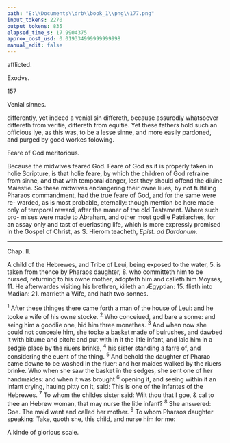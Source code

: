 ```yaml
---
path: "E:\\Documents\\drb\\book_1\\png\\177.png"
input_tokens: 2270
output_tokens: 835
elapsed_time_s: 17.9904375
approx_cost_usd: 0.019334999999999998
manual_edit: false
---
```

afflicted.

Exodvs.

157

<aside>Venial sinnes.</aside>

differently, yet indeed a venial sin differeth, because assuredly whatsoever differeth from veritie, differeth from equitie. Yet these fathers hold such an officious lye, as this was, to be a lesse sinne, and more easily pardoned, and purged by good workes folowing.

<aside>Feare of God meritorious.</aside>

Because the midwives feared God. Feare of God as it is properly taken in holie Scripture, is that holie feare, by which the children of God refraine from sinne, and that with temporal danger, lest they should offend the diuine Maiestie. So these midwives endangering their owne liues, by not fulfilling Pharaos commandment, had the true feare of God, and for the same were re- warded, as is most probable, eternally: though mention be here made only of temporal reward, after the maner of the old Testament. Where such pro- mises were made to Abraham, and other most godlie Patriarches, for an assay only and tast of euerlasting life, which is more expressly promised in the Gospel of Christ, as S. Hierom teacheth, *Epist. ad Dardanum*.

<hr>

Chap. II.

A child of the Hebrewes, and Tribe of Leui, being exposed to the water, 5. is taken from thence by Pharaos daughter, 8. who committeth him to be nursed, returning to his owne mother, adopteth him and calleth him Moyses, 11. He afterwardes visiting his brethren, killeth an Ægyptian: 15. flieth into Madian: 21. marrieth a Wife, and hath two sonnes.

<sup>1</sup> After these thinges there came forth a man of the house of Leui: and he tooke a wife of his owne stocke. <sup>2</sup> Who conceiued, and bare a sonne: and seing him a goodlie one, hid him three monethes. <sup>3</sup> And when now she could not conceale him, she tooke a basket made of bulrushes, and dawbed it with bitume and pitch: and put with in it the litle infant, and laid him in a sedgie place by the riuers brinke, <sup>4</sup> his sister standing a farre of, and considering the euent of the thing. <sup>5</sup> And behold the daughter of Pharao came downe to be washed in the riuer: and her maides walked by the riuers brinke. Who when she saw the basket in the sedges, she sent one of her handmaides: and when it was brought <sup>6</sup> opening it, and seeing within it an infant crying, hauing pitty on it, said: This is one of the infantes of the Hebrewes. <sup>7</sup> To whom the childes sister said: Wilt thou that I goe, & cal to thee an Hebrew woman, that may nurse the litle infant? <sup>8</sup> She answered: Goe. The maid went and called her mother. <sup>9</sup> To whom Pharaos daughter speaking: Take, quoth she, this child, and nurse him for me:

<aside>A kinde of glorious scale.</aside>

[^1]: Epist. ad Dardanum.